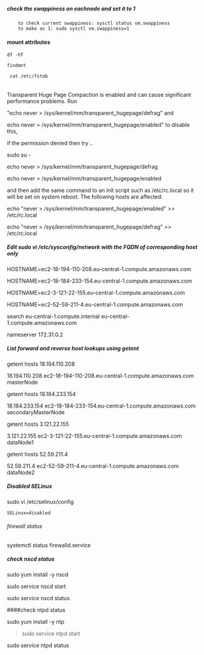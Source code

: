 ##### check the swappiness on eachnode and set it to 1
        to check current swappiness: sysctl status vm.swappiness
		to make as 1: sudo sysctl vm.swappiness=1

#### mount attributes
    df -hT 
    
    findmnt

     cat /etc/fstab

######
Transparent Huge Page Compaction is enabled and can cause significant performance problems. Run 

 "echo never > /sys/kernel/mm/transparent_hugepage/defrag" and 

echo never > /sys/kernel/mm/transparent_hugepage/enabled" to disable this, 

 if the permission denied then try ..

sudo su -

echo never > /sys/kernel/mm/transparent_hugepage/defrag

echo never > /sys/kernel/mm/transparent_hugepage/enabled

and then add the same command to an init script such as /etc/rc.local so it will be set on system reboot. The following hosts are affected: 

echo "never > /sys/kernel/mm/transparent_hugepage/enabled" >> /etc/rc.local

echo "never > /sys/kernel/mm/transparent_hugepage/defrag" >> /etc/rc.local

##### Edit sudo vi /etc/sysconfig/network with the FQDN of corresponding host only
HOSTNAME=ec2-18-194-110-208.eu-central-1.compute.amazonaws.com

HOSTNAME=ec2-18-184-233-154.eu-central-1.compute.amazonaws.com

HOSTNAME=ec2-3-121-22-155.eu-central-1.compute.amazonaws.com

HOSTNAME=ec2-52-59-211-4.eu-central-1.compute.amazonaws.com

search eu-central-1.compute.internal eu-central-1.compute.amazonaws.com

nameserver 172.31.0.2

##### List forward and reverse host lookups using getent
getent hosts 18.194.110.208

18.194.110.208  ec2-18-194-110-208.eu-central-1.compute.amazonaws.com masterNode

 getent hosts 18.184.233.154

18.184.233.154  ec2-18-184-233-154.eu-central-1.compute.amazonaws.com secondaryMasterNode

getent hosts 3.121.22.155

3.121.22.155    ec2-3-121-22-155.eu-central-1.compute.amazonaws.com dataNode1

getent hosts 52.59.211.4

52.59.211.4     ec2-52-59-211-4.eu-central-1.compute.amazonaws.com dataNode2


##### Disabled SELinux
  sudo vi /etc/selinux/config

    SELinux=disabled


###### firewall status
systemctl status firewalld.service 


##### check nscd status

  sudo yum install -y nscd

   sudo service nscd start

   sudo service nscd status

####check ntpd status

   sudo yum install -y ntp

   > sudo service ntpd start

   sudo service ntpd status

